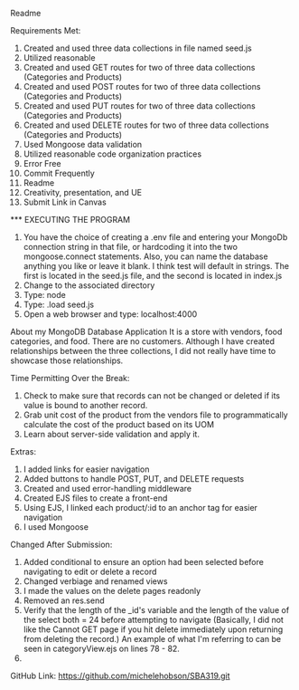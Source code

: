 Readme

Requirements Met:
 1. Created and used three data collections in file named seed.js
 2. Utilized reasonable 
 3. Created and used GET routes for two of three data collections (Categories and Products)
 4. Created and used POST routes for two of three data collections (Categories and Products)
 5. Created and used PUT routes for two of three data collections (Categories and Products)
 6. Created and used DELETE routes for two of three data collections (Categories and Products)
 7. Used Mongoose data validation
 8. Utilized reasonable code organization practices
 9. Error Free
10. Commit Frequently
11. Readme 
12. Creativity, presentation, and UE
13. Submit Link in Canvas


*** EXECUTING THE PROGRAM
1. You have the choice of creating a .env file and entering your MongoDb connection string in that file, or hardcoding it into the two 
   mongoose.connect statements. Also, you can name the database anything you like or leave it blank. I think test will default in
   strings. The first is located in the seed.js file, and the second is located in index.js
2. Change to the associated directory
4. Type: node
5. Type: .load seed.js
6. Open a web browser and type: localhost:4000

About my MongoDB Database Application
It is a store with vendors, food categories, and food. There are no customers. Although I have created relationships between the three collections, I did not really have time to showcase those relationships. 

Time Permitting Over the Break:
1. Check to make sure that records can not be changed or deleted if its value is bound to another record.
2. Grab unit cost of the product from the vendors file to programmatically calculate the cost of the product based on its UOM
3. Learn about server-side validation and apply it.

Extras: 
1. I added links for easier navigation
2. Added buttons to handle POST, PUT, and DELETE requests
3. Created and used error-handling middleware
4. Created EJS files to create a front-end
5. Using EJS, I linked each product/:id to an anchor tag for easier navigation
6. I used Mongoose

Changed After Submission:
1. Added conditional to ensure an option had been selected before navigating to edit or delete a record
2. Changed verbiage and renamed views
3. I made the values on the delete pages readonly
4. Removed an res.send
5. Verify that the length of the _id's variable and the length of the value of the select both = 24 before attempting to navigate (Basically, I did not like 
   the Cannot GET page if you hit delete immediately upon returning from deleting the record.) An example of what I'm referring to can be seen in categoryView.ejs on lines 78 - 82.
6. 

GitHub Link:
    https://github.com/michelehobson/SBA319.git


